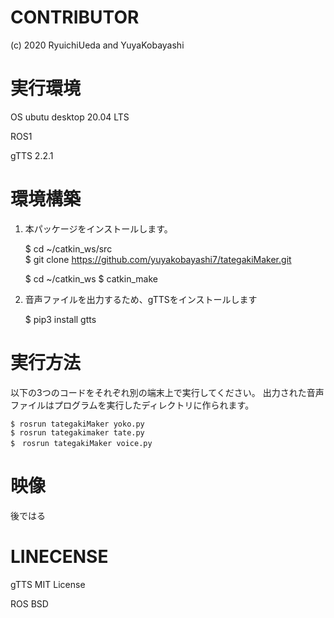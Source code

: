 # CONTRIBUTOR
(c) 2020 RyuichiUeda and YuyaKobayashi

# 実行環境
  OS ubutu desktop 20.04 LTS
  
  ROS1
  
  gTTS 2.2.1
  
# 環境構築
  
1. 本パッケージをインストールします。  
  
    $ cd ~/catkin_ws/src  
    $ git clone  https://github.com/yuyakobayashi7/tategakiMaker.git
    
    $ cd ~/catkin_ws
    $ catkin_make
  
2. 音声ファイルを出力するため、gTTSをインストールします

   $ pip3 install gtts
   
# 実行方法

以下の3つのコードをそれぞれ別の端末上で実行してください。
出力された音声ファイルはプログラムを実行したディレクトリに作られます。
    
    $ rosrun tategakiMaker yoko.py
    $ rosrun tategakimaker tate.py
    $　rosrun tategakiMaker voice.py
    


# 映像
 後ではる

   
# LINECENSE

gTTS  MIT License

ROS   BSD
 
